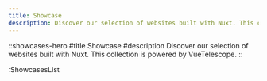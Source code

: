 ```yaml
---
title: Showcase
description: Discover our selection of websites built with Nuxt. This collection is powered by VueTelescope.
---
```


::showcases-hero
#title
Showcase
#description
Discover our selection of websites built with Nuxt. This collection is powered by VueTelescope.
::

:ShowcasesList
